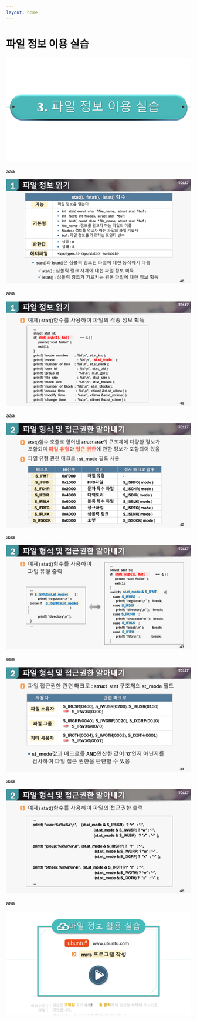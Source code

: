 ```yaml
---
layout: home
---
```


# 파일 정보 이용 실습

![](./img/os14_39.png)

aaa

![](./img/os14_40.png)

aaa

![](./img/os14_41.png)

aaa



![](./img/os14_42.png)

aaa



![](./img/os14_43.png)

aaa



![](./img/os14_44.png)

aaa



![](./img/os14_45.png)

aaa



![](./img/os14_46.png)

